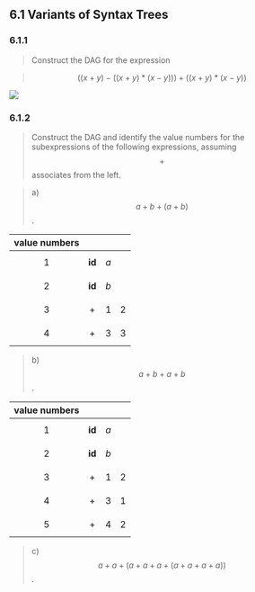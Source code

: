 ## 6.1 Variants of Syntax Trees

### 6.1.1

> Construct the DAG for the expression

> $$((x + y) - ((x + y) * (x - y))) + ((x + y) * (x - y))$$

![](img/6.1.1.png)

### 6.1.2

> Construct the DAG and identify the value numbers for the subexpressions of the following expressions, assuming $$+$$ associates from the left.
 
> a) $$a + b + (a + b)$$.

| value numbers |  |  |  |
|:-------------:|:-|:-|:-|
| 1 | $$\mathbf{id}$$ | $$a$$ | |
| 2 | $$\mathbf{id}$$ | $$b$$ | |
| 3 | $$+$$ | 1 | 2 |
| 4 | $$+$$ | 3 | 3 |

> b) $$a + b + a + b$$.

| value numbers |  |  |  |
|:-------------:|:-|:-|:-|
| 1 | $$\mathbf{id}$$ | $$a$$ | |
| 2 | $$\mathbf{id}$$ | $$b$$ | |
| 3 | $$+$$ | 1 | 2 |
| 4 | $$+$$ | 3 | 1 |
| 5 | $$+$$ | 4 | 2 |

> c) $$a + a + (a + a + a + (a + a + a + a))$$.